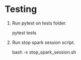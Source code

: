 # Testing
1. Run pytest on tests folder.


    pytest tests

2. Run stop spark session script. 

    
    bash -x stop_spark_session.sh
